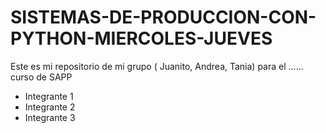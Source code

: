 # SISTEMAS-DE-PRODUCCION-CON-PYTHON-MIERCOLES-JUEVES
Este es mi repositorio de mi grupo ( Juanito, Andrea, Tania) para el ...... curso de SAPP

- Integrante 1
- Integrante 2
- Integrante 3
